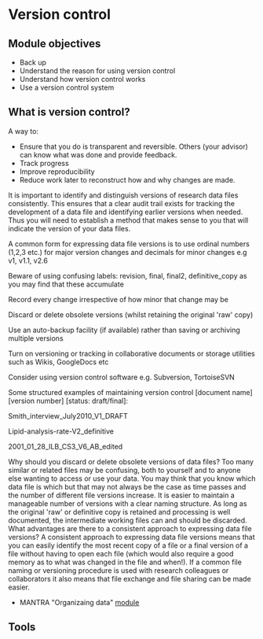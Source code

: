 # Version control
## Module objectives
- Back up
- Understand the reason for using version control
- Understand how version control works
- Use a version control system

## What is version control?
A way to:

- Ensure that you do is transparent and reversible. Others (your advisor) can know what was done and provide feedback.
- Track progress
- Improve reproducibility
- Reduce work later to reconstruct how and why changes are made.

It is important to identify and distinguish versions of research data files consistently. This ensures that a clear audit trail exists for tracking the development of a data file and identifying earlier versions when needed. Thus you will need to establish a method that makes sense to you that will indicate the version of your data files.

A common form for expressing data file versions is to use ordinal numbers (1,2,3 etc.) for major version changes and decimals for minor changes e.g v1, v1.1, v2.6

Beware of using confusing labels: revision, final, final2, definitive_copy as you may find that these accumulate

Record every change irrespective of how minor that change may be

Discard or delete obsolete versions (whilst retaining the original 'raw' copy)

Use an auto-backup facility (if available) rather than saving or archiving multiple versions

Turn on versioning or tracking in collaborative documents or storage utilities such as Wikis, GoogleDocs etc

Consider using version control software e.g. Subversion, TortoiseSVN


Some structured examples of maintaining version control [document name] [version number] [status: draft/final]:

Smith_interview_July2010_V1_DRAFT

Lipid-analysis-rate-V2_definitive

2001_01_28_ILB_CS3_V6_AB_edited

Why should you discard or delete obsolete versions of data files?
Too many similar or related files may be confusing, both to yourself and to anyone else wanting to access or use your data. You may think that you know which data file is which but that may not always be the case as time passes and the number of different file versions increase. It is easier to maintain a manageable number of versions with a clear naming structure. As long as the original 'raw' or definitive copy is retained and processing is well documented, the intermediate working files can and should be discarded.
What advantages are there to a consistent approach to expressing data file versions?
A consistent approach to expressing data file versions means that you can easily identify the most recent copy of a file or a final version of a file without having to open each file (which would also require a good memory as to what was changed in the file and when!). If a common file naming or versioning procedure is used with research colleagues or collaborators it also means that file exchange and file sharing can be made easier.

- MANTRA "Organizaing data" [module](http://mantra.edina.ac.uk/organisingdata/)

## Tools
